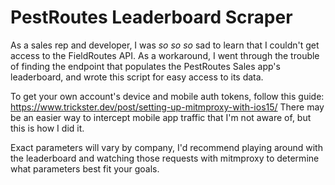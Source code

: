 # PestRoutes Leaderboard Scraper

As a sales rep and developer, I was _so so so_ sad to learn that I couldn't get access to the FieldRoutes API. As a workaround, I went through the trouble of finding the endpoint that populates the PestRoutes Sales app's leaderboard, and wrote this script for easy access to its data.

To get your own account's device and mobile auth tokens, follow this guide:
https://www.trickster.dev/post/setting-up-mitmproxy-with-ios15/
There may be an easier way to intercept mobile app traffic that I'm not aware of, but this is how I did it.

Exact parameters will vary by company, I'd recommend playing around with the leaderboard and watching those requests with mitmproxy to determine what parameters best fit your goals.

